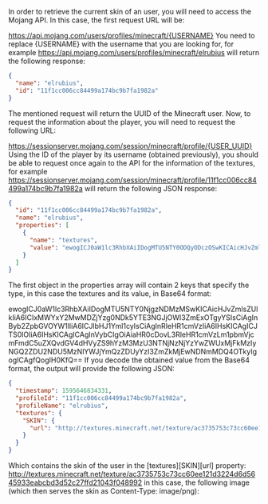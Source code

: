 <!-- https://ourcodeworld.com/articles/read/1293/how-to-retrieve-the-skin-of-a-minecraft-user-from-mojang-using-python-3 -->
<!-- https://wiki.vg/Mojang_API -->

In order to retrieve the current skin of an user, you will need to access the Mojang API. In this case, the first request URL will be:

https://api.mojang.com/users/profiles/minecraft/{USERNAME}
You need to replace {USERNAME} with the username that you are looking for, for example https://api.mojang.com/users/profiles/minecraft/elrubius will return the following response:

```json
{
  "name": "elrubius",
  "id": "11f1cc006cc84499a174bc9b7fa1982a"
}
```

The mentioned request will return the UUID of the Minecraft user. Now, to request the information about the player, you will need to request the following URL:

https://sessionserver.mojang.com/session/minecraft/profile/{USER_UUID}
Using the ID of the player by its username (obtained previously), you should be able to request once again to the API for the information of the textures, for example https://sessionserver.mojang.com/session/minecraft/profile/11f1cc006cc84499a174bc9b7fa1982a will return the following JSON response:

```json
{
  "id": "11f1cc006cc84499a174bc9b7fa1982a",
  "name": "elrubius",
  "properties": [
    {
      "name": "textures",
      "value": "ewogICJ0aW1lc3RhbXAiIDogMTU5NTY0ODQyODczOSwKICAicHJvZmlsZUlkIiA6ICIxMWYxY2MwMDZjYzg0NDk5YTE3NGJjOWI3ZmExOTgyYSIsCiAgInByb2ZpbGVOYW1lIiA6ICJlbHJ1Yml1cyIsCiAgInRleHR1cmVzIiA6IHsKICAgICJTS0lOIiA6IHsKICAgICAgInVybCIgOiAiaHR0cDovL3RleHR1cmVzLm1pbmVjcmFmdC5uZXQvdGV4dHVyZS9hYzM3MzU3NTNjNzNjYzYwZWUxMjFkMzIyNGQ2ZDU2NDU5MzNlYWJjYmQzZDUyYzI3ZmZkMjEwNDNmMDQ4OTkyIgogICAgfQogIH0KfQ=="
    }
  ]
}
```

The first object in the properties array will contain 2 keys that specify the type, in this case the textures and its value, in Base64 format:

ewogICJ0aW1lc3RhbXAiIDogMTU5NTY0NjgzNDMzMSwKICAicHJvZmlsZUlkIiA6ICIxMWYxY2MwMDZjYzg0NDk5YTE3NGJjOWI3ZmExOTgyYSIsCiAgInByb2ZpbGVOYW1lIiA6ICJlbHJ1Yml1cyIsCiAgInRleHR1cmVzIiA6IHsKICAgICJTS0lOIiA6IHsKICAgICAgInVybCIgOiAiaHR0cDovL3RleHR1cmVzLm1pbmVjcmFmdC5uZXQvdGV4dHVyZS9hYzM3MzU3NTNjNzNjYzYwZWUxMjFkMzIyNGQ2ZDU2NDU5MzNlYWJjYmQzZDUyYzI3ZmZkMjEwNDNmMDQ4OTkyIgogICAgfQogIH0KfQ==
If you decode the obtained value from the Base64 format, the output will provide the following JSON:

```json
{
  "timestamp": 1595646834331,
  "profileId": "11f1cc006cc84499a174bc9b7fa1982a",
  "profileName": "elrubius",
  "textures": {
    "SKIN": {
      "url": "http://textures.minecraft.net/texture/ac3735753c73cc60ee121d3224d6d5645933eabcbd3d52c27ffd21043f048992"
    }
  }
}
```

Which contains the skin of the user in the [textures][SKIN][url] property: http://textures.minecraft.net/texture/ac3735753c73cc60ee121d3224d6d5645933eabcbd3d52c27ffd21043f048992 in this case, the following image (which then serves the skin as Content-Type: image/png):